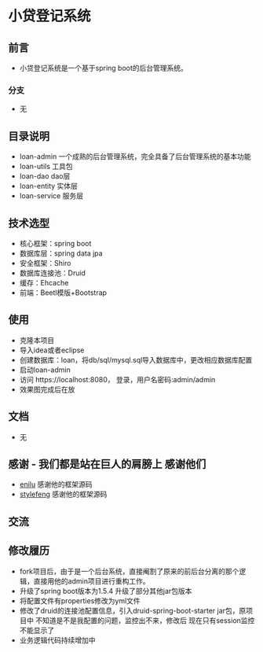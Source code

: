 # 小贷登记系统
 
## 前言

 - 小贷登记系统是一个基于spring boot的后台管理系统。

### 分支
 - 无


## 目录说明
- loan-admin 一个成熟的后台管理系统，完全具备了后台管理系统的基本功能
- loan-utils 工具包
- loan-dao  dao层
- loan-entity 实体层
- loan-service 服务层

## 技术选型

- 核心框架：spring boot
- 数据库层：spring data jpa
- 安全框架：Shiro
- 数据库连接池：Druid
- 缓存：Ehcache
- 前端：Beetl模版+Bootstrap

## 使用

- 克隆本项目
- 导入idea或者eclipse
- 创建数据库：loan，将db/sql/mysql.sql导入数据库中，更改相应数据库配置
- 启动loan-admin
- 访问 https://localhost:8080，   登录，用户名密码:admin/admin
- 效果图完成后在放

## 文档
- 无


## 感谢 - 我们都是站在巨人的肩膀上 感谢他们

- [enilu](https://github.com/enilu/guns-lite) 感谢他的框架源码
- [stylefeng](https://github.com/stylefeng/Guns) 感谢他的框架源码

## 交流

## 修改履历
- fork项目后，由于是一个后台系统，直接阉割了原来的前后台分离的那个逻辑，直接用他的admin项目进行重构工作。
- 升级了spring boot版本为1.5.4 升级了部分其他jar包版本
- 将配置文件有properties修改为yml文件
- 修改了druid的连接池配置信息，引入druid-spring-boot-starter jar包，原项目中 不知道是不是我配置的问题，监控出不来，修改后  现在只有session监控不能显示了
- 业务逻辑代码持续增加中


